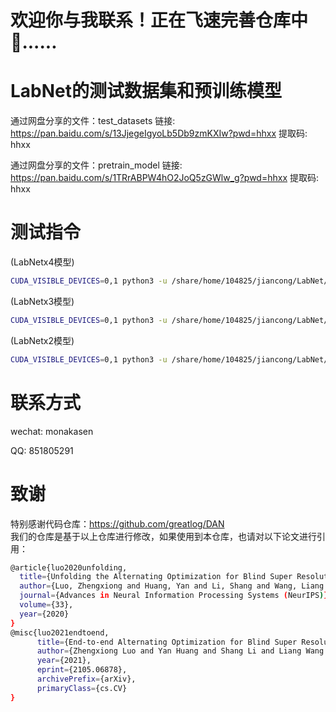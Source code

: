 # 欢迎你与我联系！正在飞速完善仓库中🏃......

# **LabNet的测试数据集和预训练模型**  
通过网盘分享的文件：test_datasets
链接: https://pan.baidu.com/s/13JjegeIgyoLb5Db9zmKXIw?pwd=hhxx 提取码: hhxx

通过网盘分享的文件：pretrain_model
链接: https://pan.baidu.com/s/1TRrABPW4hO2JoQ5zGWlw_g?pwd=hhxx 提取码: hhxx


# **测试指令**
(LabNetx4模型)
```bash
CUDA_VISIBLE_DEVICES=0,1 python3 -u /share/home/104825/jiancong/LabNet/codes/config/LabNet/test.py -opt=/share/home/104825/jiancong/LabNet/codes/config/LabNet/options/setting1/test/test_setting1_x4.yml
```

(LabNetx3模型)
```bash
CUDA_VISIBLE_DEVICES=0,1 python3 -u /share/home/104825/jiancong/LabNet/codes/config/LabNet/test.py -opt=/share/home/104825/jiancong/LabNet/codes/config/LabNet/options/setting1/test/test_setting1_x3.yml
```

(LabNetx2模型)
```bash
CUDA_VISIBLE_DEVICES=0,1 python3 -u /share/home/104825/jiancong/LabNet/codes/config/LabNet/test.py -opt=/share/home/104825/jiancong/LabNet/codes/config/LabNet/options/setting1/test/test_setting1_x2.yml
```

# **联系方式**  
wechat:
monakasen

QQ:
851805291


# **致谢**
特别感谢代码仓库：https://github.com/greatlog/DAN  
我们的仓库是基于以上仓库进行修改，如果使用到本仓库，也请对以下论文进行引用：  
```bash
@article{luo2020unfolding,
  title={Unfolding the Alternating Optimization for Blind Super Resolution},
  author={Luo, Zhengxiong and Huang, Yan and Li, Shang and Wang, Liang and Tan, Tieniu},
  journal={Advances in Neural Information Processing Systems (NeurIPS)},
  volume={33},
  year={2020}
}
@misc{luo2021endtoend,
      title={End-to-end Alternating Optimization for Blind Super Resolution}, 
      author={Zhengxiong Luo and Yan Huang and Shang Li and Liang Wang and Tieniu Tan},
      year={2021},
      eprint={2105.06878},
      archivePrefix={arXiv},
      primaryClass={cs.CV}
}
```

